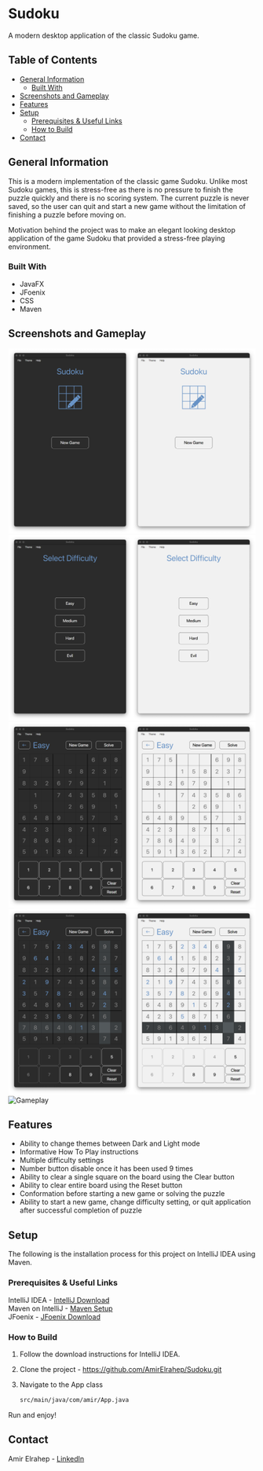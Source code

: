 # Sudoku

A modern desktop application of the classic Sudoku game.

## Table of Contents

* [General Information](#general-information)
    * [Built With](#built-with)
* [Screenshots and Gameplay](#screenshots-and-Gameplay)
* [Features](#features)
* [Setup](#setup)
    * [Prerequisites & Useful Links](#prerequisites--useful-links)
    * [How to Build](#how-to-build)
* [Contact](#contact)

## General Information

This is a modern implementation of the classic game Sudoku. Unlike most Sudoku games, this is stress-free as there is no
pressure to finish the puzzle quickly and there is no scoring system. The current puzzle is never saved, so the user can
quit and start a new game without the limitation of finishing a puzzle before moving on.

Motivation behind the project was to make an elegant looking desktop application of the game Sudoku that provided a
stress-free playing environment.

### Built With

* JavaFX
* JFoenix
* CSS
* Maven

## Screenshots and Gameplay

![Start Pane](src/main/resources/com/amir/images/README%20images/start_pane.png)  
![Difficulty Pane](src/main/resources/com/amir/images/README%20images/difficulty_pane.png)  
![Game Pane](src/main/resources/com/amir/images/README%20images/game_pane.png)  
![Game Pane Play](src/main/resources/com/amir/images/README%20images/game_pane_play.png)  
![Gameplay](src/main/resources/com/amir/images/README%20images/gameplay.gif)

## Features

* Ability to change themes between Dark and Light mode
* Informative How To Play instructions
* Multiple difficulty settings
* Number button disable once it has been used 9 times
* Ability to clear a single square on the board using the Clear button
* Ability to clear entire board using the Reset button
* Conformation before starting a new game or solving the puzzle
* Ability to start a new game, change difficulty setting, or quit application after successful completion of puzzle

## Setup

The following is the installation process for this project on IntelliJ IDEA using Maven.

### Prerequisites & Useful Links

IntelliJ IDEA - [IntelliJ Download](https://www.jetbrains.com/idea/download/#section=mac)  
Maven on IntelliJ - [Maven Setup](https://www.jetbrains.com/help/idea/maven-support.html#maven_import_project_start)  
JFoenix - [JFoenix Download](https://github.com/jfoenixadmin/JFoenix)

### How to Build

1. Follow the download instructions for IntelliJ IDEA.
2. Clone the project - https://github.com/AmirElrahep/Sudoku.git
3. Navigate to the App class

   ```sh
   src/main/java/com/amir/App.java  
   ```

Run and enjoy!

## Contact

Amir Elrahep - [LinkedIn](https://www.linkedin.com/in/amir-elrahep-4141a1154/)
